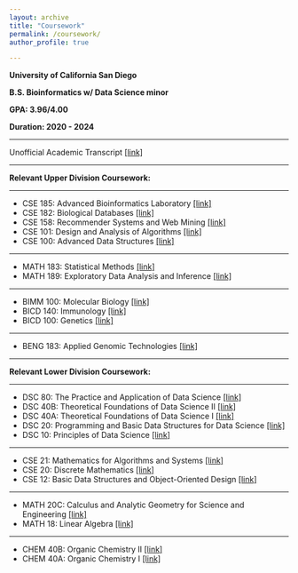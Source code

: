 ```yaml
---
layout: archive
title: "Coursework"
permalink: /coursework/
author_profile: true

---
```



**University of California San Diego**

**B.S. Bioinformatics w/ Data Science minor** 

**GPA: 3.96/4.00**

**Duration: 2020 - 2024**

---

Unofficial Academic Transcript [\[link\]]()

---

**Relevant Upper Division Coursework:**

---

- CSE 185: Advanced Bioinformatics Laboratory [\[link\]](https://catalog.ucsd.edu/courses/CSE.html#cse185)
- CSE 182: Biological Databases [\[link\]](https://catalog.ucsd.edu/courses/CSE.html#cse182)
- CSE 158: Recommender Systems and Web Mining [\[link\]](https://catalog.ucsd.edu/courses/CSE.html#cse158)
- CSE 101: Design and Analysis of Algorithms [\[link\]](https://catalog.ucsd.edu/courses/CSE.html#cse101)
- CSE 100: Advanced Data Structures [\[link\]](https://catalog.ucsd.edu/courses/CSE.html#cse100)

---

- MATH 183: Statistical Methods [\[link\]](https://catalog.ucsd.edu/courses/MATH.html#math183)
- MATH 189: Exploratory Data Analysis and Inference [\[link\]](https://catalog.ucsd.edu/courses/MATH.html#math189)

---

- BIMM 100: Molecular Biology [\[link\]](https://catalog.ucsd.edu/courses/BIOL.html#bimm100)
- BICD 140: Immunology [\[link\]](https://catalog.ucsd.edu/courses/BIOL.html#bicd140)
- BICD 100: Genetics [\[link\]](https://catalog.ucsd.edu/courses/BIOL.html#bicd100)

---

- BENG 183: Applied Genomic Technologies [\[link\]](https://catalog.ucsd.edu/courses/BENG.html#beng183)

---

**Relevant Lower Division Coursework:**

---

- DSC 80: The Practice and Application of Data Science [\[link\]](https://catalog.ucsd.edu/courses/DSC.html#dsc80)
- DSC 40B: Theoretical Foundations of Data Science II [\[link\]](https://catalog.ucsd.edu/courses/DSC.html#dsc40b)
- DSC 40A: Theoretical Foundations of Data Science I [\[link\]](https://catalog.ucsd.edu/courses/DSC.html#dsc40a)
- DSC 20: Programming and Basic Data Structures for Data Science [\[link\]](https://catalog.ucsd.edu/courses/DSC.html#dsc20)
- DSC 10: Principles of Data Science [\[link\]](https://catalog.ucsd.edu/courses/DSC.html#dsc10)

---

- CSE 21: Mathematics for Algorithms and Systems [\[link\]](https://catalog.ucsd.edu/courses/CSE.html#cse21)
- CSE 20: Discrete Mathematics [\[link\]](https://catalog.ucsd.edu/courses/CSE.html#cse20)
- CSE 12: Basic Data Structures and Object-Oriented Design [\[link\]](https://catalog.ucsd.edu/courses/CSE.html#cse12)

---

- MATH 20C: Calculus and Analytic Geometry for Science and Engineering [\[link\]](https://catalog.ucsd.edu/courses/MATH.html#math20c)
- MATH 18: Linear Algebra [\[link\]](https://catalog.ucsd.edu/courses/MATH.html#math18)

---

- CHEM 40B: Organic Chemistry II [\[link\]](https://catalog.ucsd.edu/courses/CHEM.html#chem40b)
- CHEM 40A: Organic Chemistry I [\[link\]](https://catalog.ucsd.edu/courses/CHEM.html#chem40a)

